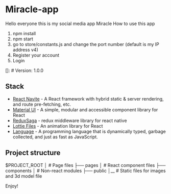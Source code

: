 # Miracle-app
Hello everyone this is my social media app Miracle
How to use this app
1. npm install
2. npm start
3. go to store/constants.js and change the port number (default is my IP address v4)
4. Register your account
5. Login

[]: # Version: 1.0.0 

## Stack

- [React Navite](https://reactnative.dev/) - A React framework with hybrid static & server rendering, and route pre-fetching, etc.
- [Material UI](https://https://mui.com//) - A simple, modular and accessible component library for React
- [ReduxSaga](https://redux-saga.js.org//) -  redux  middleware library for react native
- [Lottie Files](https://lottiefiles.com//) - An animation library for React
- [Language](https://https://www.javascript.com//) - A programming language that is dynamically typed, garbage collected, and just as fast as JavaScript.

## Project structure
$PROJECT_ROOT
│   # Page files
├── pages
│   # React component files
├── components
│   # Non-react modules
├── public
│__ # Static files for images and 3d model file


Enjoy!